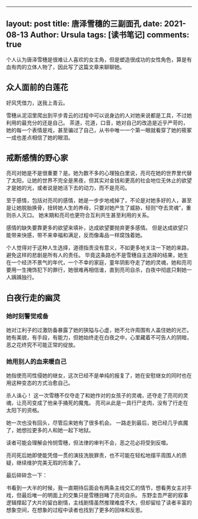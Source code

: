 
---
layout: post
title: 唐泽雪穗的三副面孔
date: 2021-08-13
Author: Ursula 
tags: [读书笔记]
comments: true
--- 

个人认为唐泽雪穗是很难让人喜欢的女主角，但是塑造很成功的女性角色，算是有血有肉的立体人物了，因此写了这篇文章来聊聊她。

## 众人面前的白莲花
好风凭借力，送我上青云。

雪穗从泥沼里爬出到平步青云的过程中可以说身边的人对她来说都是工具，不过她利用的最充分的还是自己。 茶道，花道，口音，她对自己的改造是近乎严苛的，她的每一个表情是戏，甚至骗过了自己，从书中唯一一个第一眼就看穿了她的筱冢一成也差点相信了她的眼泪。

## 戒断感情的野心家
亮司对她是不是很重要？是。她为数不多的心理独白里说，亮司在她的世界里代替了太阳，让她的世界不完全是黑夜，但其实对金钱和更高的社会地位无休止的欲望才是她的光，或者说是她活下去的动力，而不是亮司。

至于感情，包括对亮司的感情，她是一步步地戒掉了，不论是对她多好的人，甚至是让她脱胎换骨，扭转她人生的养母，只要对她产生了威胁，轻则“夺去灵魂”，重则杀人灭口。 她末期和亮司也更符合互利共生甚至利用的关系。

感情的缺失要靠更多的欲望来填补，达成欲望要抛弃更多感情。 但是达成欲望只能带来快感，带不来幸福和满足，反而像毒品一样腐蚀着她。

个人觉得对于这种人生选择，道德指责没有意义，不如更多地关注一下她的来路，避免这样的悲剧是所有人的责任。 毕竟这条路也不是雪穗自主选择的结果，她生在一个经济不景气的年代，一个不幸的家庭，童年阴影夺走了她的灵魂，她和亮司要用一生掩饰犯下的罪行，她很难再相信谁，直到亮司自杀，白夜中彻底只剩她一人踽踽独行。

## 白夜行走的幽灵
### 她时刻警觉戒备

她对江利子的过激防备暴露了她的狭隘与心虚，她不允许周围有人盖住她的光芒。 她有美貌，有手段，有能力，但她始终走在白夜之中，心里藏着不可告人的阴暗，恶之花终究不可能正常的绽放。

### 她用别人的血来暖自己

她指使亮司性侵她的继女，这次已经不是单纯的报复了，她在安慰继女的同时也在用这种变态的方式治愈自己。

杀人诛心！ 这一次雪穗不仅夺走了和她作对的女孩子的灵魂，还夺走了亮司的灵魂，让亮司变成了他亲手捅死的魔鬼。 亮司从此是一具行尸走肉，没有了行走在太阳下的资格。

她一次也没有回头，尽管后来她有了很多机会。 一路走到最后，她已经几乎疯魔了，她想拉更多的人和她一起下地狱。

读者可能会理解会怜悯雪穗，但法律的审判不会，恶之花必将受到反噬。

亮司死后她即使能凭借一贯的演技洗脱罪责，也不可能在轻松地摆平周围人的质疑，继续维护完美无瑕的形象了。

最后碎碎念一下：

书看到一大半的时候，我一直期待后面会有两条主线交汇的情节，想看男女主对手戏，但最后唯一的明面上的交集只是雪穗目睹了亮司自杀。 东野圭吾严密的叙事逻辑撑起了大片的留白剧情，主线剧情虽然推理难度不大，但却留给了读者丰富的想象空间，在想象的过程中读者也找到了更多的回味和反思。
